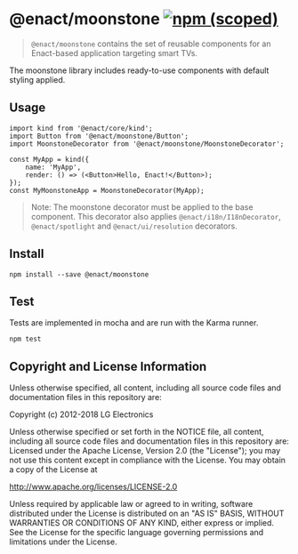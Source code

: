# @enact/moonstone [![npm (scoped)](https://img.shields.io/npm/v/@enact/moonstone.svg?style=flat-square)](https://www.npmjs.com/package/@enact/moonstone)

> `@enact/moonstone` contains the set of reusable components for an Enact-based application
targeting smart TVs.

The moonstone library includes ready-to-use components with default styling applied.

## Usage

```
import kind from '@enact/core/kind';
import Button from '@enact/moonstone/Button';
import MoonstoneDecorator from '@enact/moonstone/MoonstoneDecorator';

const MyApp = kind({
    name: 'MyApp',
    render: () => (<Button>Hello, Enact!</Button>);
});
const MyMoonstoneApp = MoonstoneDecorator(MyApp);
```

> Note: The moonstone decorator must be applied to the base component. This decorator also applies
`@enact/i18n/I18nDecorator`, `@enact/spotlight` and `@enact/ui/resolution` decorators.

## Install

```
npm install --save @enact/moonstone
```

## Test

Tests are implemented in mocha and are run with the Karma runner.

```
npm test
```

## Copyright and License Information

Unless otherwise specified, all content, including all source code files and documentation files in this repository are:

Copyright (c) 2012-2018 LG Electronics

Unless otherwise specified or set forth in the NOTICE file, all content, including all source code files and documentation files in this repository are: Licensed under the Apache License, Version 2.0 (the "License"); you may not use this content except in compliance with the License. You may obtain a copy of the License at

http://www.apache.org/licenses/LICENSE-2.0

Unless required by applicable law or agreed to in writing, software distributed under the License is distributed on an "AS IS" BASIS, WITHOUT WARRANTIES OR CONDITIONS OF ANY KIND, either express or implied. See the License for the specific language governing permissions and limitations under the License.
